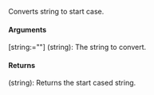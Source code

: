 Converts string to start case.

#### Arguments

[string:=""] (string): The string to convert.

#### Returns

(string): Returns the start cased string.
